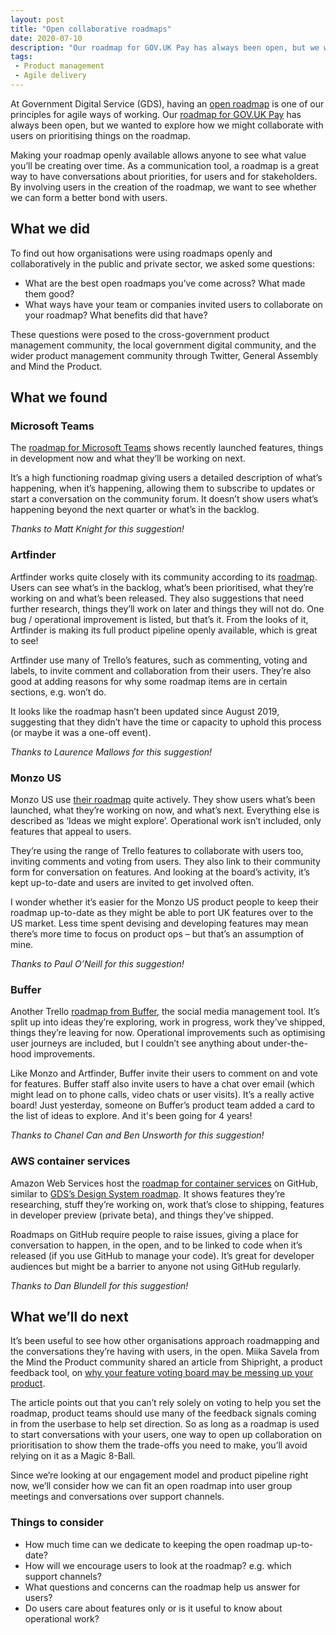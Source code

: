 ```yaml
---
layout: post
title: "Open collaborative roadmaps"
date: 2020-07-10
description: "Our roadmap for GOV.UK Pay has always been open, but we wanted to explore how we might collaborate with users on prioritising things on the roadmap."
tags:
 - Product management
 - Agile delivery
---
```


At Government Digital Service (GDS), having an [open roadmap](https://www.gov.uk/service-manual/agile-delivery/developing-a-roadmap#a-roadmap-should-be-open) is one of our principles for agile ways of working. Our [roadmap for GOV.UK Pay](https://www.payments.service.gov.uk/roadmap/) has always been open, but we wanted to explore how we might collaborate with users on prioritising things on the roadmap.

Making your roadmap openly available allows anyone to see what value you’ll be creating over time. As a communication tool, a roadmap is a great way to have conversations about priorities, for users and for stakeholders. By involving users in the creation of the roadmap, we want to see whether we can form a better bond with users.

## What we did

To find out how organisations were using roadmaps openly and collaboratively in the public and private sector, we asked some questions:

- What are the best open roadmaps you’ve come across? What made them good?
- What ways have your team or companies invited users to collaborate on your roadmap? What benefits did that have?

These questions were posed to the cross-government product management community, the local government digital community, and the wider product management community through Twitter, General Assembly and Mind the Product.

## What we found

### Microsoft Teams

The [roadmap for Microsoft Teams](https://www.microsoft.com/en-us/microsoft-365/roadmap?&filters=Microsoft%20Teams) shows recently launched features, things in development now and what they’ll be working on next.

It’s a high functioning roadmap giving users a detailed description of what’s happening, when it’s happening, allowing them to subscribe to updates or start a conversation on the community forum. It doesn’t show users what’s happening beyond the next quarter or what’s in the backlog.

_Thanks to Matt Knight for this suggestion!_

### Artfinder

Artfinder works quite closely with its community according to its [roadmap](https://trello.com/b/TUuBHO78/community-roadmap). Users can see what’s in the backlog, what’s been prioritised, what they’re working on and what’s been released. They also suggestions that need further research, things they’ll work on later and things they will not do. One bug / operational improvement is listed, but that’s it. From the looks of it, Artfinder is making its full product pipeline openly available, which is great to see!

Artfinder use many of Trello’s features, such as commenting, voting and labels, to invite comment and collaboration from their users. They’re also good at adding reasons for why some roadmap items are in certain sections, e.g. won’t do.

It looks like the roadmap hasn’t been updated since August 2019, suggesting that they didn’t have the time or capacity to uphold this process (or maybe it was a one-off event).

_Thanks to Laurence Mallows for this suggestion!_

### Monzo US

Monzo US use [their roadmap](https://trello.com/b/5vfbBl1a/monzo-us) quite actively. They show users what’s been launched, what they’re working on now, and what’s next. Everything else is described as ‘Ideas we might explore’. Operational work isn’t included, only features that appeal to users.

They’re using the range of Trello features to collaborate with users too, inviting comments and voting from users. They also link to their community form for conversation on features. And looking at the board’s activity, it’s kept up-to-date and users are invited to get involved often. 

I wonder whether it’s easier for the Monzo US product people to keep their roadmap up-to-date as they might be able to port UK features over to the US market. Less time spent devising and developing features may mean there’s more time to focus on product ops – but that’s an assumption of mine.

_Thanks to Paul O’Neill for this suggestion!_

### Buffer

Another Trello [roadmap from Buffer](https://trello.com/b/PDIV7XW3/buffer-transparent-product-roadmap), the social media management tool. It’s split up into ideas they’re exploring, work in progress, work they’ve shipped, things they’re leaving for now. Operational improvements such as optimising user journeys are included, but I couldn’t see anything about under-the-hood improvements.

Like Monzo and Artfinder, Buffer invite their users to comment on and vote for features. Buffer staff also invite users to have a chat over email (which might lead on to phone calls, video chats or user visits). It’s a really active board! Just yesterday, someone on Buffer’s product team added a card to the list of ideas to explore. And it's been going for 4 years!

_Thanks to Chanel Can and Ben Unsworth for this suggestion!_

### AWS container services

Amazon Web Services host the [roadmap for container services](https://github.com/aws/containers-roadmap/projects/1) on GitHub, similar to [GDS’s Design System roadmap](https://github.com/orgs/alphagov/projects/5). It shows features they’re researching, stuff they’re working on, work that’s close to shipping, features in developer preview (private beta), and things they’ve shipped.

Roadmaps on GitHub require people to raise issues, giving a place for conversation to happen, in the open, and to be linked to code when it’s released (if you use GitHub to manage your code). It’s great for developer audiences but might be a barrier to anyone not using GitHub regularly.

_Thanks to Dan Blundell for this suggestion!_

## What we’ll do next

It’s been useful to see how other organisations approach roadmapping and the conversations they’re having with users, in the open. Miika Savela from the Mind the Product community shared an article from Shipright, a product feedback tool, on [why your feature voting board may be messing up your product](https://www.shipright.co/post/feature-voting-board-messing-up-your-product).

The article points out that you can’t rely solely on voting to help you set the roadmap, product teams should use many of the feedback signals coming in from the userbase to help set direction. So as long as a roadmap is used to start conversations with your users, one way to open up collaboration on prioritisation to show them the trade-offs you need to make, you’ll avoid relying on it as a Magic 8-Ball.

Since we’re looking at our engagement model and product pipeline right now, we’ll consider how we can fit an open roadmap into user group meetings and conversations over support channels. 

### Things to consider

- How much time can we dedicate to keeping the open roadmap up-to-date?
- How will we encourage users to look at the roadmap? e.g. which support channels?
- What questions and concerns can the roadmap help us answer for users?
- Do users care about features only or is it useful to know about operational work?
